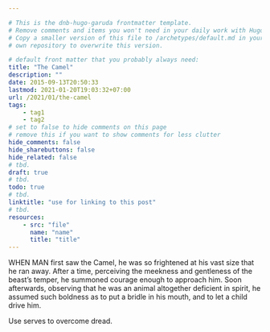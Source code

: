 ```yaml
---

# This is the dnb-hugo-garuda frontmatter template. 
# Remove comments and items you won't need in your daily work with Hugo.
# Copy a smaller version of this file to /archetypes/default.md in your
# own repository to overwrite this version.

# default front matter that you probably always need:
title: "The Camel"
description: ""
date: 2015-09-13T20:50:33
lastmod: 2021-01-20T19:03:32+07:00
url: /2021/01/the-camel
tags:
    - tag1
    - tag2
# set to false to hide comments on this page
# remove this if you want to show comments for less clutter
hide_comments: false
hide_sharebuttons: false
hide_related: false
# tbd.
draft: true
# tbd.
todo: true
# tbd.
linktitle: "use for linking to this post"
# tbd.
resources:
    - src: "file"
      name: "name"
      title: "title"
---
```

WHEN MAN first saw the Camel, he was so frightened at his vast size that he ran away. After a time, perceiving the meekness and gentleness of the beast’s temper, he summoned courage enough to approach him. Soon afterwards, observing that he was an animal altogether deficient in spirit, he assumed such boldness as to put a bridle in his mouth, and to let a child drive him.

Use serves to overcome dread.


